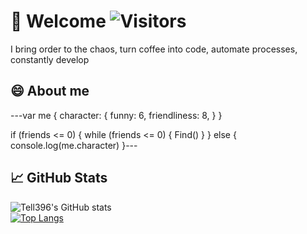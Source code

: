 # 🙋 Welcome ![Visitors](https://visitor-badge.glitch.me/badge?page_id=tell396) 

I bring order to the chaos, turn coffee into code, automate processes, constantly develop

## 😄 About me 
  ---var me {
      character: {
          funny: 6,
          friendliness: 8,
      }
  }


  if (friends <= 0) {
    while (friends <= 0) {
      Find()
    }
  } else {
    console.log(me.character)
  }---
## 📈 GitHub Stats

![Tell396's GitHub stats](https://github-readme-stats.vercel.app/api?username=tell396&show_icons=true&theme=synthwave&bg_color=3CAFA1&text_color=ffff)
<br>
[![Top Langs](https://github-readme-stats.vercel.app/api/top-langs/?username=tell396&show_icons=true&theme=synthwave&bg_color=3CAFA1&text_color=ffff)](https://github.com/tell396/github-readme-stats)


